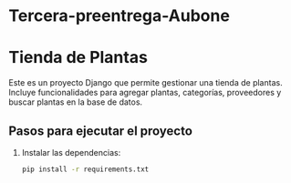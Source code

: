 # Tercera-preentrega-Aubone

# Tienda de Plantas

Este es un proyecto Django que permite gestionar una tienda de plantas. Incluye funcionalidades para agregar plantas, categorías, proveedores y buscar plantas en la base de datos.

## Pasos para ejecutar el proyecto

1. Instalar las dependencias:
   ```bash
   pip install -r requirements.txt
